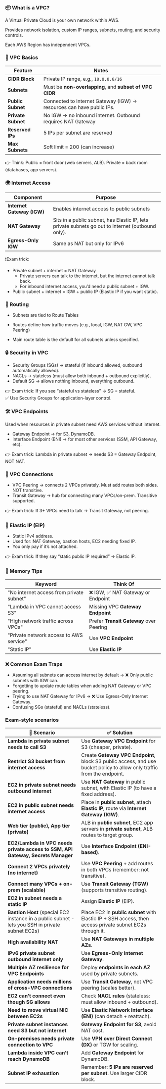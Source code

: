 ### 📦 What is a VPC?
A Virtual Private Cloud is your own network within AWS.

Provides network isolation, custom IP ranges, subnets, routing, and security controls.

Each AWS Region has independent VPCs.

### 📐 VPC Basics
| Feature            | Notes                                                                |
| ------------------ |----------------------------------------------------------------------|
| **CIDR Block**     | Private IP range, e.g., `10.0.0.0/16`                                |
| **Subnets**        | Must be **non-overlapping**, and **subset of VPC CIDR**              |
| **Public Subnet**  | Connected to Internet Gateway (IGW) → resources can have public IPs. |
| **Private Subnet** | No IGW → no inbound internet. Outbound requires NAT Gateway          |
| **Reserved IPs**   | 5 IPs per subnet are reserved                                        |
| **Max Subnets**    | Soft limit = 200 (can increase)                                      |

👉 Think: Public = front door (web servers, ALB). Private = back room (databases, app servers).

### 🌍 Internet Access
| Component                  | Purpose                                                                                           |
| -------------------------- |---------------------------------------------------------------------------------------------------|
| **Internet Gateway (IGW)** | Enables internet access to public subnets                                                         |
| **NAT Gateway**            | Sits in a public subnet, has Elastic IP, lets private subnets go out to internet (outbound only). |
| **Egress-Only IGW**        | Same as NAT but only for IPv6                                                                     |

❗Exam trick:
- Private subnet + internet = NAT Gateway
  - Private servers can talk to the internet, but the internet cannot talk back.
  - For inbound internet access, you’d need a public subnet + IGW.
- Public subnet + internet = IGW + public IP (Elastic IP if you want static).

### 🔄 Routing
- Subnets are tied to Route Tables

- Routes define how traffic moves (e.g., local, IGW, NAT GW, VPC Peering)

- Main route table is the default for all subnets unless specified.

### 🔒 Security in VPC
- Security Groups (SGs) → stateful (if inbound allowed, outbound automatically allowed).
- NACLs → stateless (must allow both inbound + outbound explicitly).
- Default SG → allows nothing inbound, everything outbound.

👉 Exam trick: If you see “stateful vs stateless” → SG = stateful.<br>
✅ Use Security Groups for application-layer control.

### 🛠️ VPC Endpoints
Used when resources in private subnet need AWS services without internet.
- Gateway Endpoint → for S3, DynamoDB.
- Interface Endpoint (ENI) → for most other services (SSM, API Gateway, etc).

👉 Exam trick: Lambda in private subnet → needs S3 = Gateway Endpoint, NOT NAT.

### 🔗 VPC Connections
- VPC Peering → connects 2 VPCs privately. Must add routes both sides. NOT transitive.
- Transit Gateway → hub for connecting many VPCs/on-prem. Transitive supported.

👉 Exam trick: If 3+ VPCs need to talk → Transit Gateway, not peering.

### 📎 Elastic IP (EIP)
- Static IPv4 address.
- Used for: NAT Gateway, bastion hosts, EC2 needing fixed IP.
- You only pay if it’s not attached.

👉 Exam trick: If they say “static public IP required” → Elastic IP.

### 🧠 Memory Tips
| Keyword                                  | Think Of                                |
| ---------------------------------------- | --------------------------------------- |
| "No internet access from private subnet" | ❌ IGW, ✅ NAT Gateway or Endpoint        |
| "Lambda in VPC cannot access S3"         | Missing VPC **Gateway Endpoint**        |
| "High network traffic across VPCs"       | Prefer **Transit Gateway** over Peering |
| "Private network access to AWS service"  | Use **VPC Endpoint**                    |
| "Static IP"                              | Use **Elastic IP**                      |

### ❌ Common Exam Traps
- Assuming all subnets can access internet by default → ❌ Only public subnets with IGW can. 
- Forgetting to update route tables when adding NAT Gateway or VPC peering. 
- Trying to use NAT Gateway for IPv6 → ❌ Use Egress-Only Internet Gateway. 
- Confusing SGs (stateful) and NACLs (stateless).

### Exam-style scenarios
| 🧪 Scenario                                                                                      | ✅ Solution                                                                                                              |
|--------------------------------------------------------------------------------------------------|-------------------------------------------------------------------------------------------------------------------------|
| **Lambda in private subnet needs to call S3**                                                    | Use **Gateway VPC Endpoint** for S3 (cheaper, private).                                                                 |
| **Restrict S3 bucket from internet access**                                                      | Create **Gateway VPC Endpoint**, block S3 public access, and use bucket policy to allow only traffic from the endpoint. |
| **EC2 in private subnet needs outbound internet**                                                | Use **NAT Gateway** in public subnet, with Elastic IP (to have a fixed address).                                        |
| **EC2 in public subnet needs internet access**                                                   | Place in **public subnet**, attach **Elastic IP**, route via **Internet Gateway (IGW)**.                                |
| **Web tier (public), App tier (private)**                                                        | ALB in **public subnet**, EC2 app servers in **private subnet**, ALB routes to target group.                            |
| **EC2/Lambda in VPC needs private access to SSM, API Gateway, Secrets Manager**                  | Use **Interface Endpoint (ENI-based)**.                                                                                 |
| **Connect 2 VPCs privately (no internet)**                                                       | Use **VPC Peering** + add routes in both VPCs (remember: not transitive).                                               |
| **Connect many VPCs + on-prem (scalable)**                                                       | Use **Transit Gateway (TGW)** (supports transitive routing).                                                            |
| **EC2 in subnet needs a static IP**                                                              | Assign **Elastic IP** (EIP).                                                                                            |
| **Bastion Host** (special EC2 instance in a public subnet - lets you SSH in private subnet EC2s) | Place EC2 in **public subnet** with Elastic IP + SSH access, then access private subnet EC2s through it.                |
| **High availability NAT**                                                                        | Use **NAT Gateways in multiple AZs**.                                                                                   |
| **IPv6 private subnet outbound internet only**                                                   | Use **Egress-Only Internet Gateway**.                                                                                   |
| **Multiple AZ resilience for VPC Endpoints**                                                     | Deploy **endpoints in each AZ** used by private subnets.                                                                |
| **Application needs millions of cross-VPC connections**                                          | Use **Transit Gateway**, not VPC peering (scales better).                                                               |
| **EC2 can’t connect even though SG allows**                                                      | Check **NACL rules** (stateless: must allow inbound + outbound).                                                        |
| **Need to move virtual NIC between EC2s**                                                        | Use **Elastic Network Interface (ENI)** (can detach + reattach).                                                        |
| **Private subnet instances need S3 but not internet**                                            | **Gateway Endpoint for S3**, avoid NAT cost.                                                                            |
| **On-premises needs private connection to VPC**                                                  | Use **VPN over Direct Connect (DX)** or TGW for scaling.                                                                |
| **Lambda inside VPC can’t reach DynamoDB**                                                       | Add **Gateway Endpoint** for DynamoDB.                                                                                  |
| **Subnet IP exhaustion**                                                                         | Remember: **5 IPs are reserved per subnet**. Use larger CIDR block.                                                     |
